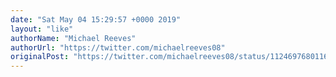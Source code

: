 ```yaml
---
date: "Sat May 04 15:29:57 +0000 2019"
layout: "like"
authorName: "Michael Reeves"
authorUrl: "https://twitter.com/michaelreeves08"
originalPost: "https://twitter.com/michaelreeves08/status/1124697680116998150"
---
```

